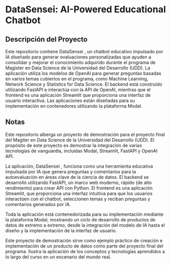 # DataSensei: AI-Powered Educational Chatbot
## Descripción del Proyecto
Este repositorio contiene DataSensei , un chatbot educativo impulsado por IA diseñado para generar evaluaciones personalizadas que ayuden a consolidar y mejorar el conocimiento adquirido durante el programa de Magister en Data Science de la Universidad del Desarrollo (UDD). La aplicación utiliza los modelos de OpenAI para generar preguntas basadas en varios temas cubiertos en el programa, como Machine Learning, Network Science y Statistics for Data Science. El backend está construido utilizando FastAPI e interactúa con la API de OpenAI, mientras que el frontend es una aplicación Streamlit que proporciona una interfaz de usuario interactiva. Las aplicaciones están diseñadas para su implementación en contenedores utilizando la plataforma Modal.

## Notas
Este repositorio alberga un proyecto de demostración para el proyecto final del Magiter en Data Science de la Universidad del Desarrollo (UDD). El propósito de este proyecto es demostrar la integración de varias tecnologías de vanguardia, incluidas Modal, Streamlit, FastAPI y OpenAI API.

La aplicación, DataSensei , funciona como una herramienta educativa impulsada por IA que genera preguntas y comentarios para la autoevaluación en áreas clave de la ciencia de datos. El backend se desarrolló utilizando FastAPI, un marco web moderno, rápido (de alto rendimiento) para crear API con Python. El frontend es una aplicación Streamlit, que proporciona una interfaz intuitiva para que los usuarios interactúen con el chatbot, seleccionen temas y reciban preguntas y comentarios generados por IA.

Toda la aplicación está contenedorizada para su implementación mediante la plataforma Modal, mostrando un ciclo de desarrollo de productos de datos de extremo a extremo, desde la integración del modelo de IA hasta el diseño y la implementación de la interfaz de usuario.

Este proyecto de demostración sirve como ejemplo práctico de creación e implementación de un producto de datos como parte del proyecto final del programa. Ilustra la aplicación de los conceptos y tecnologías aprendidos a lo largo del curso en un escenario del mundo real.
